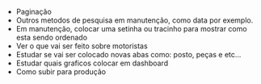 - Paginação
- Outros metodos  de pesquisa em manutenção, como data por exemplo.
- Em manutenção, colocar uma setinha ou tracinho para mostrar como esta sendo ordenado
- Ver o que vai ser feito sobre motoristas
- Estudar se vai ser colocado novas abas como: posto, peças e etc...
- Estudar quais graficos colocar em dashboard
- Como subir para produção